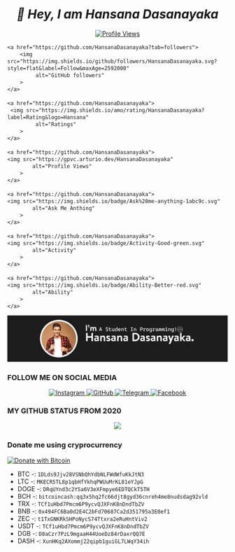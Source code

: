 <h1 align="center"><b><i>👋 Hey, I am Hansana Dasanayaka</b></i></h1>
<p align="center">   
    <a href="https://github.com/HansanaDasanayaka">
        <img src="https://gpvc.arturio.dev/HansanaDasanayaka" alt="Profile Views"></a>  
     
    <a href="https://github.com/HansanaDasanayaka?tab=followers">
        <img src="https://img.shields.io/github/followers/HansanaDasanayaka.svg?style=flat&label=Follow&maxAge=2592000"
             alt="GitHub followers"   
        >
    </a>
    
    <a href="https://github.com/HansanaDasanayaka">
     <img src="https://img.shields.io/amo/rating/HansanaDasanayaka?label=Rating&logo=Hansana"
             alt="Ratings"   
        >
    </a>
    
    <a href="https://github.com/HansanaDasanayaka">
    <img src="https://gpvc.arturio.dev/HansanaDasanayaka"
            alt="Profile Views"   
        >
    </a>
    
    <a href="https://github.com/HansanaDasanayaka">
    <img src="https://img.shields.io/badge/Ask%20me-anything-1abc9c.svg"
            alt="Ask Me Anthing"   
        >
    </a>  
    
    <a href="https://github.com/HansanaDasanayaka">
    <img src="https://img.shields.io/badge/Activity-Good-green.svg"
            alt="Activity"   
        >
    </a> 
    
    <a href="https://github.com/HansanaDasanayaka">
    <img src="https://img.shields.io/badge/Ability-Better-red.svg"
            alt="Ability"   
        >
    </a> 

<a href="https://github.com/HansanaDasanayaka"><img align="centre" src="https://raw.githubusercontent.com/HansanaDasanayaka/HansanaDasanayaka/main/img/Header.jpg"> </a>

### FOLLOW ME ON SOCIAL MEDIA
<p align="center">   
    <a href="https://www.instagram.com/hansana_dasanayake/">
        <img src="https://img.shields.io/badge/Instagram-E4405F?style=for-the-badge&logo=instagram&logoColor=white"
             alt="Instagram"   
        >
    </a>
    <a href="https://github.com/HansanaDasanayaka">
        <img src="https://img.shields.io/badge/GitHub-100000?style=for-the-badge&logo=github&logoColor=white"
             alt="GitHub"       
        >
    </a>
    <a href="https://telegram.me/HansanaDasanayaka">
        <img src="https://img.shields.io/badge/Telegram-1DA1F2?style=for-the-badge&logo=telegram&logoColor=white"
             alt="Telegram"
        >
    </a>
    <a href="https://www.facebook.com/HansanaDasanayake/">
        <img src="https://img.shields.io/badge/Facebook-1877F2?style=for-the-badge&logo=facebook&logoColor=white"
             alt="Facebook"
        >
    </a>
</p>

### MY GITHUB STATUS FROM 2020

<p align="center">
  <a href="https://github.com/HansanaDasanayaka/github-profile-trophy">
   <img src="https://github-profile-trophy.vercel.app/?username=HansanaDasanayaka&row=1">
 </a> 
 </p>


  
### Donate me using cryprocurrency
[![Donate with Bitcoin](https://en.cryptobadges.io/badge/big/1DLds9Jjv28VSNbQhYdbNLFWdWfuKkJtN3)](https://en.cryptobadges.io/donate/1DLds9Jjv28VSNbQhYdbNLFWdWfuKkJtN3)

- BTC -: `1DLds9Jjv28VSNbQhYdbNLFWdWfuKkJtN3`
- LTC -: `MKECR5TL8p1qbHfYkhqPWUuMrKL81eYJpG`
- DOGE -: `DRqUYnd3c2YSa6V3eXFmpye6EDTQCkT5TH`
- BCH -: `bitcoincash:qq3x5hq2fc66djt8gyd36cnreh4me8nudsdag92vld`
- TRX -: `TCf1uHbd7Pmcm6P9ycvQJXFnK8nDndTbZV`
- BNB -: `0x494FC6Ba0d2E4C2bFd70687Ca2d351795a3E0ef1`
- ZEC -: `t1TxGNKRkSHPoNycS74Ttxra2eRuHntViv2`
- USDT -: `TCf1uHbd7Pmcm6P9ycvQJXFnK8nDndTbZV`
- DGB -: `D8aCzr7PzL9mgaaH44UoeDz84rDaxrQQ7E`
- DASH -: `XunHKq2AXommj22qipb1guiGL7LWqY34ih`

